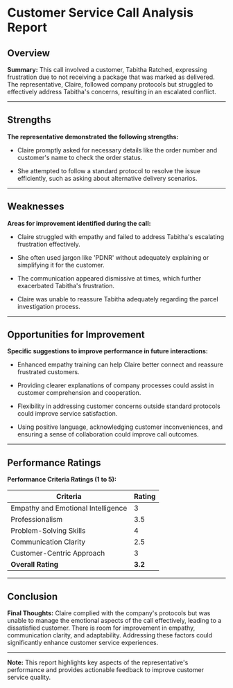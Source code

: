 # Customer Service Call Analysis Report
## Overview

**Summary:**
This call involved a customer, Tabitha Ratched, expressing frustration due to not receiving a package that was marked as delivered. The representative, Claire, followed company protocols but struggled to effectively address Tabitha&#39;s concerns, resulting in an escalated conflict.

---

## Strengths

**The representative demonstrated the following strengths:**

- Claire promptly asked for necessary details like the order number and customer&#39;s name to check the order status.
  
- She attempted to follow a standard protocol to resolve the issue efficiently, such as asking about alternative delivery scenarios.
  

---

## Weaknesses

**Areas for improvement identified during the call:**

- Claire struggled with empathy and failed to address Tabitha&#39;s escalating frustration effectively.
  
- She often used jargon like &#39;PDNR&#39; without adequately explaining or simplifying it for the customer.
  
- The communication appeared dismissive at times, which further exacerbated Tabitha&#39;s frustration.
  
- Claire was unable to reassure Tabitha adequately regarding the parcel investigation process.
  

---

## Opportunities for Improvement

**Specific suggestions to improve performance in future interactions:**

- Enhanced empathy training can help Claire better connect and reassure frustrated customers.
  
- Providing clearer explanations of company processes could assist in customer comprehension and cooperation.
  
- Flexibility in addressing customer concerns outside standard protocols could improve service satisfaction.
  
- Using positive language, acknowledging customer inconveniences, and ensuring a sense of collaboration could improve call outcomes.
  

---

## Performance Ratings

**Performance Criteria Ratings (1 to 5):**

| Criteria                       | Rating |
|-------------------------------|--------|
| Empathy and Emotional Intelligence | 3 |
| Professionalism               | 3.5 |
| Problem-Solving Skills        | 4 |
| Communication Clarity         | 2.5 |
| Customer-Centric Approach     | 3 |
| **Overall Rating**            | **3.2** |

---

## Conclusion

**Final Thoughts:**
Claire complied with the company&#39;s protocols but was unable to manage the emotional aspects of the call effectively, leading to a dissatisfied customer. There is room for improvement in empathy, communication clarity, and adaptability. Addressing these factors could significantly enhance customer service experiences.

---

**Note:** This report highlights key aspects of the representative's performance and provides actionable feedback to improve customer service quality.

